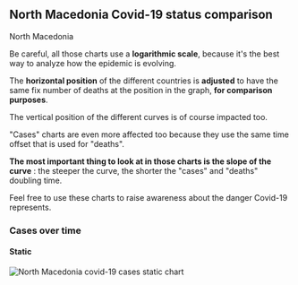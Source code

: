 ## North Macedonia Covid-19 status comparison 

North Macedonia



Be careful, all those charts use a **logarithmic scale**, because it's the best way to analyze how the epidemic is evolving.
 
The **horizontal position** of the different countries is **adjusted** to have the same fix number of deaths at the position in the graph, **for comparison purposes**.

The vertical position of the different curves is of course impacted too.

"Cases" charts are even more affected too because they use the same time offset that is used for "deaths".

**The most important thing to look at in those charts is the slope of the curve** : the steeper the curve, the shorter the "cases" and "deaths" doubling time.

Feel free to use these charts to raise awareness about the danger Covid-19 represents. 


 
### Cases over time
 
#### Static
![North Macedonia covid-19 cases static chart](https://raw.githubusercontent.com/madlag/coronavirus_study/master/notebooks/graphs/2020-03-20/countries/North_Macedonia/2020-03-20_North_Macedonia_deaths.png "North Macedonia covid-19 cases static chart")   

